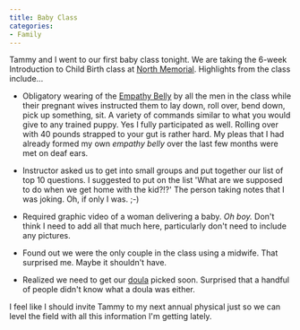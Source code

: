```yaml
---
title: Baby Class
categories:
- Family
---
```


Tammy and I went to our first baby class tonight. We are taking the 6-week Introduction to Child Birth class at [North Memorial](http://www.northmemorial.com/). Highlights from the class include...



  * Obligatory wearing of the [Empathy Belly](http://www.empathybelly.org/home.html) by all the men in the class while their pregnant wives instructed them to lay down, roll over, bend down, pick up something, sit. A variety of commands similar to what you would give to any trained puppy. Yes I fully participated as well. Rolling over with 40 pounds strapped to your gut is rather hard. My pleas that I had already formed my own _empathy belly_ over the last few months were met on deaf ears.


  * Instructor asked us to get into small groups and put together our list of top 10 questions. I suggested to put on the list 'What are we supposed to do when we get home with the kid?!?' The person taking notes that I was joking. Oh, if only I was. ;-)


  * Required graphic video of a woman delivering a baby. _Oh boy._ Don't think I need to add all that much here, particularly don't need to include any pictures.


  * Found out we were the only couple in the class using a midwife. That surprised me. Maybe it shouldn't have.


  * Realized we need to get our [doula](http://www.dona.org/) picked soon. Surprised that a handful of people didn't know what a doula was either.

I feel like I should invite Tammy to my next annual physical just so we can level the field with all this information I'm getting lately.
